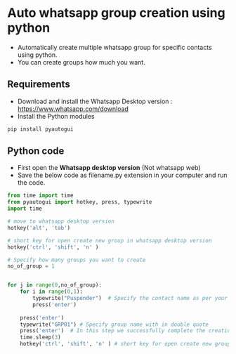 # Auto whatsapp group creation using python
* Automatically create multiple whatsapp group for specific contacts using python.  
* You can create groups how much you want. 

## Requirements
* Download and install the Whatsapp Desktop version : https://www.whatsapp.com/download  
* Install the Python modules
```python
pip install pyautogui
```

## Python code
* First  open the **Whatsapp desktop version** (Not whatsapp web)
* Save the below code as filename.py extension in your computer and run the code.
  
```python
from time import time
from pyautogui import hotkey, press, typewrite 
import time

# move to whatsapp desktop version
hotkey('alt', 'tab')

# short key for open create new group in whatsapp desktop version
hotkey('ctrl', 'shift', 'n' )

# Specify how many groups you want to create
no_of_group = 1


for j in range(0,no_of_group): 
    for i in range(0,1):
        typewrite("Puspender")  # Specify the contact name as per your phone with in double quote
        press('enter')
    
    press('enter')
    typewrite("GRP01") # Specify group name with in double quote
    press('enter')  # In this step we successfully complete the creation of a group
    time.sleep(3)
    hotkey('ctrl', 'shift', 'n' ) # short key for open create new group 

```
